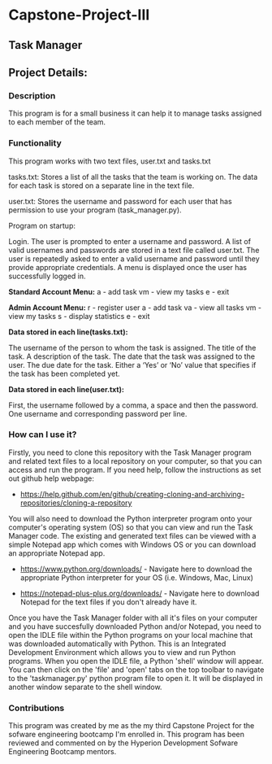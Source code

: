 # Capstone-Project-III

## Task Manager

## Project Details:

### Description

This program is for a small business it can help it to manage tasks assigned to each member of the team.

### Functionality

This program works with two text files, user.txt and tasks.txt

tasks.txt:
Stores a list of all the tasks that the team is working on.
The data for each task is stored on a separate line in the text file.

user.txt:
Stores the username and password for each user that has
permission to use your program (task_manager.py).

Program on startup:

Login. The user is prompted to enter a username and
password. A list of valid usernames and passwords are stored in a
text file called user.txt. 
The user is repeatedly asked to enter a valid username and password until they provide
appropriate credentials.
A menu is displayed once the user has successfully logged in.

**Standard Account Menu:**
a - add task
vm - view my tasks
e - exit

**Admin Account Menu:**
r - register user
a - add task
va - view all tasks
vm - view my tasks
s - display statistics
e - exit

**Data stored in each line(tasks.txt):**

The username of the person to whom the task is assigned.
The title of the task.
A description of the task.
The date that the task was assigned to the user.
The due date for the task.
Either a ‘Yes’ or ‘No’ value that specifies if the task has been
completed yet.

**Data stored in each line(user.txt):**

First, the username followed by a comma, a space and then
the password.
One username and corresponding password per line.

### How can I use it?

Firstly, you need to clone this repository with the Task Manager program and related text files 
to a local repository on your computer, so that you can access and run the program. If you need 
help, follow the instructions as set out github help webpage:

* https://help.github.com/en/github/creating-cloning-and-archiving-repositories/cloning-a-repository

You will also need to download the Python interpreter program onto your computer's operating system (OS) 
so that you can view and run the Task Manager code. The existing and generated text files can be viewed 
with a simple Notepad app which comes with Windows OS or you can download an appropriate Notepad app.

* https://www.python.org/downloads/ - Navigate here to download the appropriate Python interpreter for your OS (i.e. Windows, Mac, Linux)

* https://notepad-plus-plus.org/downloads/ - Navigate here to download Notepad for the text files if you don't already have it.

Once you have the Task Manager folder with all it's files on your computer and you have succesfully downloaded Python and/or 
Notepad, you need to open the IDLE file within the Python programs on your local machine that was downloaded automatically 
with Python. This is an Integrated Development Environment which allows you to view and run Python programs. When 
you open the IDLE file, a Python 'shell' window will appear. You can then click on the 'file' and 'open' tabs on 
the top toolbar to navigate to the 'taskmanager.py' python program file to open it. It will be displayed in another 
window separate to the shell window.

### Contributions

This program was created by me as the my third Capstone Project for the sofware engineering bootcamp I'm enrolled in. 
This program has been reviewed and commented on by the Hyperion Development Sofware Engineering Bootcamp mentors.
